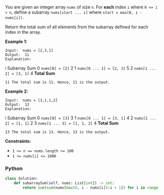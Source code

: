 You are given an integer array  `nums`  of size  `n`. For  **each**  index  `i`  where  `0 <= i < n`, define a
subarray `nums[start ... i]`  where  `start = max(0, i - nums[i])`.

Return the total sum of all elements from the subarray defined for each index in the array.

**Example 1:**

```
Input:  nums = [2,3,1]
Output:  11
Explanation:
```

i Subarray Sum
0 `nums[0] = [2]` 2
1 `nums[0 ... 1] = [2, 3]` 5
2 `nums[1 ... 2] = [3, 1]` 4
**Total Sum**

```
11 The total sum is 11. Hence, 11 is the output.
```

**Example 2:**

```
Input:  nums = [3,1,1,2]
Output:  13
Explanation:
```

i Subarray Sum
0 `nums[0] = [3]` 3
1 `nums[0 ... 1] = [3, 1]` 4
2 `nums[1 ... 2] = [1, 1]` 2
3 `nums[1 ... 3] = [1, 1, 2]` 4
**Total Sum**

```
13 The total sum is 13. Hence, 13 is the output.
```

**Constraints:**

- `1 <= n == nums.length <= 100`
- `1 <= nums[i] <= 1000`

### Python

```py
class Solution:
    def subarraySum(self, nums: List[int]) -> int:
        return sum(sum(nums[max(0, i - nums[i]):i + 1]) for i in range(len(nums)))
```